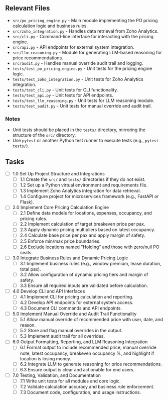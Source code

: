 ## Relevant Files

- `src/po_pricing_engine.py` - Main module implementing the PO pricing calculation logic and business rules.
- `src/zoho_integration.py` - Handles data retrieval from Zoho Analytics.
- `src/cli.py` - Command-line interface for interacting with the pricing engine.
- `src/api.py` - API endpoints for external system integration.
- `src/llm_reasoning.py` - Module for generating LLM-based reasoning for price recommendations.
- `src/audit.py` - Handles manual override audit trail and logging.
- `tests/test_po_pricing_engine.py` - Unit tests for the pricing engine logic.
- `tests/test_zoho_integration.py` - Unit tests for Zoho Analytics integration.
- `tests/test_cli.py` - Unit tests for CLI functionality.
- `tests/test_api.py` - Unit tests for API endpoints.
- `tests/test_llm_reasoning.py` - Unit tests for LLM reasoning module.
- `tests/test_audit.py` - Unit tests for manual override and audit trail.

### Notes

- Unit tests should be placed in the `tests/` directory, mirroring the structure of the `src/` directory.
- Use `pytest` or another Python test runner to execute tests (e.g., `pytest tests/`).

## Tasks

- [ ] 1.0 Set Up Project Structure and Integrations
  - [ ] 1.1 Create the `src/` and `tests/` directories if they do not exist.
  - [ ] 1.2 Set up a Python virtual environment and requirements file.
  - [ ] 1.3 Implement Zoho Analytics integration for data retrieval.
  - [ ] 1.4 Configure project for microservices framework (e.g., FastAPI or Flask).
- [ ] 2.0 Implement Core Pricing Calculation Engine
  - [ ] 2.1 Define data models for locations, expenses, occupancy, and pricing rules.
  - [ ] 2.2 Implement calculation of target breakeven price per pax.
  - [ ] 2.3 Apply dynamic pricing multipliers based on latest occupancy.
  - [ ] 2.4 Calculate base price per pax and apply margin of safety.
  - [ ] 2.5 Enforce min/max price boundaries.
  - [ ] 2.6 Exclude locations named "Holding" and those with zero/null PO seats.
- [ ] 3.0 Integrate Business Rules and Dynamic Pricing Logic
  - [ ] 3.1 Implement business rules (e.g., window premium, lease duration, total pax).
  - [ ] 3.2 Allow configuration of dynamic pricing tiers and margin of safety.
  - [ ] 3.3 Ensure all required inputs are validated before calculation.
- [ ] 4.0 Develop CLI and API Interfaces
  - [ ] 4.1 Implement CLI for pricing calculation and reporting.
  - [ ] 4.2 Develop API endpoints for external system access.
  - [ ] 4.3 Document CLI commands and API endpoints.
- [ ] 5.0 Implement Manual Override and Audit Trail Functionality
  - [ ] 5.1 Allow manual override of recommended price with user, date, and reason.
  - [ ] 5.2 Store and flag manual overrides in the output.
  - [ ] 5.3 Implement audit trail for all overrides.
- [ ] 6.0 Output Formatting, Reporting, and LLM Reasoning Integration
  - [ ] 6.1 Format output to include recommended price, manual override note, latest occupancy, breakeven occupancy %, and highlight if location is losing money.
  - [ ] 6.2 Integrate LLM to generate reasoning for price recommendations.
  - [ ] 6.3 Ensure output is clear and actionable for end users.
- [ ] 7.0 Testing, Validation, and Documentation
  - [ ] 7.1 Write unit tests for all modules and core logic.
  - [ ] 7.2 Validate calculation accuracy and business rule enforcement.
  - [ ] 7.3 Document code, configuration, and usage instructions.